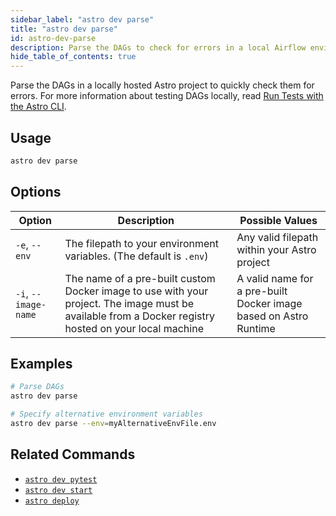 ```yaml
---
sidebar_label: "astro dev parse"
title: "astro dev parse"
id: astro-dev-parse
description: Parse the DAGs to check for errors in a local Airflow environment.
hide_table_of_contents: true
---
```


Parse the DAGs in a locally hosted Astro project to quickly check them for errors. For more information about testing DAGs locally, read [Run Tests with the Astro CLI](test-and-troubleshoot-locally.md#run-tests-with-the-astro-cli).

## Usage

```sh
astro dev parse
```

## Options

| Option               | Description                                                                                                                                           | Possible Values                                                  |
| -------------------- | ----------------------------------------------------------------------------------------------------------------------------------------------------- | ---------------------------------------------------------------- |
| `-e`, `--env`        | The filepath to your environment variables. (The default is `.env`)                                                                                   | Any valid filepath within your Astro project                     |
| `-i`, `--image-name` | The name of a pre-built custom Docker image to use with your project. The image must be available from a Docker registry hosted on your local machine | A valid name for a pre-built Docker image based on Astro Runtime |

## Examples

```sh
# Parse DAGs
astro dev parse

# Specify alternative environment variables
astro dev parse --env=myAlternativeEnvFile.env
```

## Related Commands

- [`astro dev pytest`](cli/astro-dev-pytest.md)
- [`astro dev start`](cli/astro-dev-start.md)
- [`astro deploy`](cli/astro-deploy.md)
